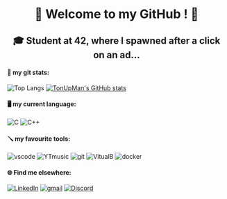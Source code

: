 <h1 align="center"> 🖖 Welcome to my GitHub ! 🖖 </h1>
<h2 align="center"> 🎓 Student at 42, where I spawned after a click on an ad... </h2>

#### 🦾 my git stats:
![Top Langs](https://github-readme-stats.vercel.app/api/top-langs/?username=TonUpMan&layout=compact)   [![TonUpMan's GitHub stats](https://github-readme-stats.vercel.app/api?username=TonUpMan)](https://github.com/TonUpMan/github-readme-stats)


#### 🖥️ my current language:
![C](https://img.icons8.com/color/48/c-programming.png)   ![C++](https://img.icons8.com/fluency/48/c-plus-plus-logo.png)      

#### 🪛 my favourite tools:
![vscode](https://img.icons8.com/badges/48/visual-studio.png)   ![YTmusic](https://img.icons8.com/fluency/48/youtube-music.png)   ![git](https://img.icons8.com/material-rounded/48/FFFFFF/github.png)   ![VitualB](https://img.icons8.com/color/48/virtualbox.png)   ![docker](https://img.icons8.com/external-those-icons-flat-those-icons/48/external-Docker-Logo-social-media-those-icons-flat-those-icons.png)

#### 🌐 Find me elsewhere:
[![LinkedIn](https://img.icons8.com/color/48/linkedin.png)](https://linkedin.com/in/quentin-devianne-b507ab344)   [![gmail](https://img.icons8.com/color/48/gmail--v1.png)](mailto:qdeviann@student.42angouleme.fr)   [![Discord](https://img.icons8.com/color/48/discord-logo.png)](https://discord.com/users/381620497148018688)

